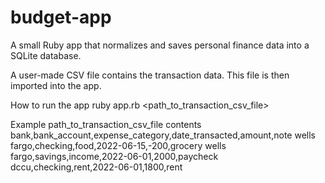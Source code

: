 # budget-app
A small Ruby app that normalizes and saves personal finance data into a SQLite database.

A user-made CSV file contains the transaction data. This file is then imported into the app.

How to run the app
ruby app.rb <path_to_transaction_csv_file>

Example path_to_transaction_csv_file contents
bank,bank_account,expense_category,date_transacted,amount,note
wells fargo,checking,food,2022-06-15,-200,grocery
wells fargo,savings,income,2022-06-01,2000,paycheck
dccu,checking,rent,2022-06-01,1800,rent

